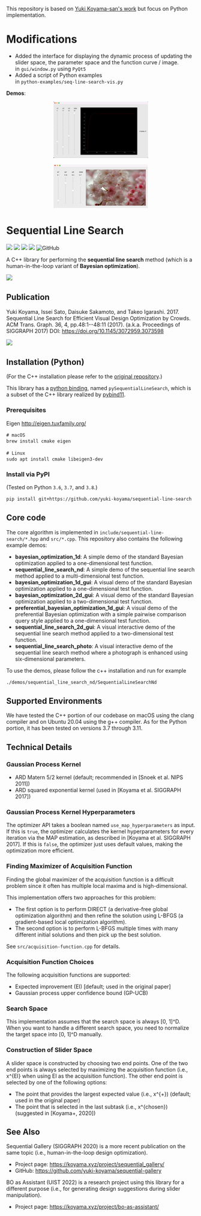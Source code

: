 This repository is based on [Yuki Koyama-san's work](https://github.com/yuki-koyama/sequential-line-search/tree/master) but focus on Python implementation.

# Modifications
- Added the interface for displaying the dynamic process of updating the slider space, the parameter space and the function curve / image. \
in `gui/window.py` using `PyQt5`
- Added a script of Python examples \
in `python-examples/seq-line-search-vis.py` 

**Demos**:
<p align="center">
<img src="docs/demo.gif" width=50% height=50%/>
</p>

<p align="center">
<img src="docs/img_interface.png" width=50%/>
</p>

# Sequential Line Search

![](https://github.com/yuki-koyama/sequential-line-search/workflows/macOS/badge.svg)
![](https://github.com/yuki-koyama/sequential-line-search/workflows/Ubuntu/badge.svg)
![](https://github.com/yuki-koyama/sequential-line-search/workflows/macOS-python/badge.svg)
![](https://github.com/yuki-koyama/sequential-line-search/workflows/Ubuntu-python/badge.svg)
![GitHub](https://img.shields.io/github/license/yuki-koyama/sequential-line-search)

A C++ library for performing the **sequential line search** method (which is a human-in-the-loop variant of **Bayesian optimization**).

![](docs/concept.jpg)

## Publication

Yuki Koyama, Issei Sato, Daisuke Sakamoto, and Takeo Igarashi. 2017. Sequential Line Search for Efficient Visual Design Optimization by Crowds. ACM Trans. Graph. 36, 4, pp.48:1--48:11 (2017). (a.k.a. Proceedings of SIGGRAPH 2017)
DOI: https://doi.org/10.1145/3072959.3073598

![](docs/publication.jpg)

## Installation (Python)
(For the C++ installation please refer to the [original repository](https://github.com/yuki-koyama/sequential-line-search/tree/master).)

This library has a [python binding](./python), named `pySequentialLineSearch`, which is a subset of the C++ library realized by [pybind11](https://github.com/pybind/pybind11).

### Prerequisites
Eigen <http://eigen.tuxfamily.org/>
```
# macOS
brew install cmake eigen

# Linux
sudo apt install cmake libeigen3-dev
```

### Install via PyPI
(Tested on Python `3.6`, `3.7`, and `3.8`.)
```bash
pip install git+https://github.com/yuki-koyama/sequential-line-search
```

## Core code
The core algorithm is implemented in `include/sequential-line-search/*.hpp` and `src/*.cpp`. This repository also contains the following example demos:

- **bayesian_optimization_1d**: A simple demo of the standard Bayesian optimization applied to a one-dimensional test function.
- **sequential_line_search_nd**: A simple demo of the sequential line search method applied to a multi-dimensional test function.
- **bayesian_optimization_1d_gui**: A visual demo of the standard Bayesian optimization applied to a one-dimensional test function.
- **bayesian_optimization_2d_gui**: A visual demo of the standard Bayesian optimization applied to a two-dimensional test function.
- **preferential_bayesian_optimization_1d_gui**: A visual demo of the preferential Bayesian optimization with a simple pairwise comparison query style applied to a one-dimensional test function.
- **sequential_line_search_2d_gui**: A visual interactive demo of the sequential line search method applied to a two-dimensional test function.
- **sequential_line_search_photo**: A visual interactive demo of the sequential line search method where a photograph is enhanced using six-dimensional parameters.

To use the demos, please follow the c++ installation and run for example
```bash
./demos/sequential_line_search_nd/SequentialLineSearchNd
```

## Supported Environments

We have tested the C++ portion of our codebase on macOS using the clang compiler and on Ubuntu 20.04 using the g++ compiler. As for the Python portion, it has been tested on versions 3.7 through 3.11.

## Technical Details

### Gaussian Process Kernel

- ARD Matern 5/2 kernel (default; recommended in [Snoek et al. NIPS 2011])
- ARD squared exponential kernel (used in [Koyama et al. SIGGRAPH 2017])

### Gaussian Process Kernel Hyperparameters

The optimizer API takes a boolean named `use_map_hyperparameters` as input. If this is `true`, the optimizer calculates the kernel hyperparameters for every iteration via the MAP estimation, as described in [Koyama et al. SIGGRAPH 2017]. If this is `false`, the optimizer just uses default values, making the optimization more efficient.

### Finding Maximizer of Acquisition Function

Finding the global maximizer of the acquisition function is a difficult problem since it often has multiple local maxima and is high-dimensional.

This implementation offers two approaches for this problem:

- The first option is to perform DIRECT (a derivative-free global optimization algorithm) and then refine the solution using L-BFGS (a gradient-based local optimization algorithm).
- The second option is to perform L-BFGS multiple times with many different initial solutions and then pick up the best solution.

See `src/acquisition-function.cpp` for details.

### Acquisition Function Choices

The following acquisition functions are supported:

- Expected improvement (EI) [default; used in the original paper]
- Gaussian process upper confidence bound (GP-UCB)

### Search Space

This implementation assumes that the search space is always [0, 1]^D. When you want to handle a different search space, you need to normalize the target space into [0, 1]^D manually.

### Construction of Slider Space

A slider space is constructed by choosing two end points. One of the two end points is always selected by maximizing the acquisition function (i.e., x^{EI} when using EI as the acquisition function). The other end point is selected by one of the following options:

- The point that provides the largest expected value (i.e., x^{+}) (default; used in the original paper)
- The point that is selected in the last subtask (i.e., x^{chosen}) (suggested in [Koyama+, 2020])

## See Also

Sequential Gallery (SIGGRAPH 2020) is a more recent publication on the same topic (i.e., human-in-the-loop design optimization).
- Project page: <https://koyama.xyz/project/sequential_gallery/>
- GitHub: <https://github.com/yuki-koyama/sequential-gallery>

BO as Assistant (UIST 2022) is a research project using this library for a different purpose (i.e., for generating design suggestions during slider manipulation).
- Project page: <https://koyama.xyz/project/bo-as-assistant/>

